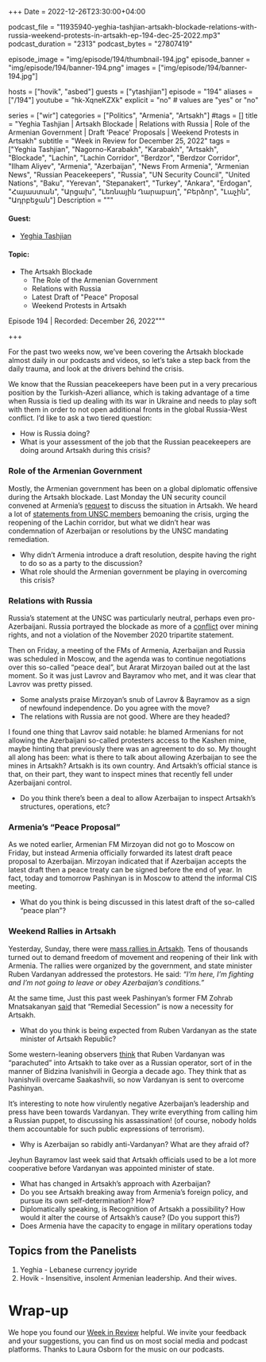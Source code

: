 +++
Date = 2022-12-26T23:30:00+04:00

podcast_file = "11935940-yeghia-tashjian-artsakh-blockade-relations-with-russia-weekend-protests-in-artsakh-ep-194-dec-25-2022.mp3"
podcast_duration = "2313"
podcast_bytes = "27807419"

episode_image = "img/episode/194/thumbnail-194.jpg"
episode_banner = "img/episode/194/banner-194.png"
images = ["img/episode/194/banner-194.jpg"]

hosts = ["hovik", "asbed"]
guests = ["ytashjian"]
episode = "194"
aliases = ["/194"]
youtube = "hk-XqneKZXk"
explicit = "no" # values are "yes" or "no"

series = ["wir"]
categories = ["Politics", "Armenia", "Artsakh"]
#tags = []
title = "Yeghia Tashjian | Artsakh Blockade | Relations with Russia | Role of the Armenian Government | Draft 'Peace' Proposals | Weekend Protests in Artsakh"
subtitle = "Week in Review for December 25, 2022"
tags = ["Yeghia Tashjian", "Nagorno-Karabakh", "Karabakh", "Artsakh", "Blockade", "Lachin", "Lachin Corridor", "Berdzor", "Berdzor Corridor", "Ilham Aliyev", "Armenia", "Azerbaijan", "News From Armenia", "Armenian News", "Russian Peacekeepers", "Russia", "UN Security Council", "United Nations", "Baku", "Yerevan", "Stepanakert", "Turkey", "Ankara", "Erdogan", "Հայաստան", "Արցախ", "Լեռնային Ղարաբաղ", "Բերձոր", "Լաչին", "Ադրբեջան"]
Description = """

#### Guest:
* [Yeghia Tashjian](/guest/ytashjian)

#### Topic:
* The Artsakh Blockade
    * The Role of the Armenian Government
    * Relations with Russia
    * Latest Draft of "Peace" Proposal
    * Weekend Protests in Artsakh

Episode 194 | Recorded: December 26, 2022"""

+++

For the past two weeks now, we’ve been covering the Artsakh blockade almost daily in our podcasts and videos, so let’s take a step back from the daily trauma, and look at the drivers behind the crisis.

We know that the Russian peacekeepers have been put in a very precarious position by the Turkish-Azeri alliance, which is taking advantage of a time when Russia is tied up dealing with its war in Ukraine and needs to play soft with them in order to not open additional fronts in the global Russia-West conflict. I’d like to ask a two tiered question:

* How is Russia doing?
* What is your assessment of the job that the Russian peacekeepers are doing around Artsakh during this crisis?


### Role of the Armenian Government

Mostly, the Armenian government has been on a global diplomatic offensive during the Artsakh blockade. Last Monday the UN security council convened at Armenia’s [request](https://documents-dds-ny.un.org/doc/UNDOC/GEN/N22/589/61/PDF/N2258961.pdf?OpenElement) to discuss the situation in Artsakh. We heard a lot of [statements from UNSC members](https://asbarez.com/what-un-security-council-members-said-about-lachin-blockade/) bemoaning the crisis, urging the reopening of the Lachin corridor, but what we didn’t hear was condemnation of Azerbaijan or resolutions by the UNSC mandating remediation.

* Why didn’t Armenia introduce a draft resolution, despite having the right to do so as a party to the discussion?
* What role should the Armenian government be playing in overcoming this crisis?


### Relations with Russia

Russia’s statement at the UNSC was particularly neutral, perhaps even pro-Azerbaijani. Russia portrayed the blockade as more of a [conflict](https://www.panorama.am/en/news/2022/12/21/Armenian-speaker-Russia/2772556) over mining rights, and not a violation of the November 2020 tripartite statement.

Then on Friday, a meeting of the FMs of Armenia, Azerbaijan and Russia was scheduled in Moscow, and the agenda was to continue negotiations over this so-called “peace deal”, but Ararat Mirzoyan bailed out at the last moment. So it was just Lavrov and Bayramov who met, and it was clear that Lavrov was pretty pissed.

* Some analysts praise Mirzoyan’s snub of Lavrov & Bayramov as a sign of newfound independence. Do you agree with the move?
* The relations with Russia are not good. Where are they headed?


I found one thing that Lavrov said notable: he blamed Armenians for not allowing the Azerbaijani so-called protesters access to the Kashen mine, maybe hinting that previously there was an agreement to do so. My thought all along has been: what is there to talk about allowing Azerbaijan to see the mines in Artsakh? Artsakh is its own country. And Artsakh’s official stance is that, on their part, they want to inspect mines that recently fell under Azerbaijani control.

* Do you think there’s been a deal to allow Azerbaijan to inspect Artsakh’s structures, operations, etc?


### Armenia’s “Peace Proposal”

As we noted earlier, Armenian FM Mirzoyan did not go to Moscow on Friday, but instead Armenia officially forwarded its latest draft peace proposal to Azerbaijan. Mirzoyan indicated that if Azerbaijan accepts the latest draft then a peace treaty can be signed before the end of year. In fact, today and tomorrow Pashinyan is in Moscow to attend the informal CIS meeting.

* What do you think is being discussed in this latest draft of the so-called “peace plan”?


### Weekend Rallies in Artsakh

Yesterday, Sunday, there were [mass rallies in Artsakh](https://www.azatutyun.am/a/32192899.html). Tens of thousands turned out to demand freedom of movement and reopening of their link with Armenia. The rallies were organized by the government, and state minister Ruben Vardanyan addressed the protestors. He said: _“I’m here, I’m fighting and I’m not going to leave or obey Azerbaijan’s conditions.”_

At the same time, Just this past week Pashinyan’s former FM Zohrab Mnatsakanyan [said](https://armenpress.am/eng/news/1099748.html) that “Remedial Secession” is now a necessity for Artsakh.

* What do you think is being expected from Ruben Vardanyan as the state minister of Artsakh Republic?

Some western-leaning observers [think](https://www.geopoliticalmonitor.com/the-kremlins-unorthodox-sway-over-south-caucasus-politics/) that Ruben Vardanyan was “parachuted” into Artsakh to take over as a Russian operator, sort of in the manner of Bidzina Ivanishvili in Georgia a decade ago. They think that as Ivanishvili overcame Saakashvili, so now Vardanyan is sent to overcome Pashinyan.

It’s interesting to note how virulently negative Azerbaijan’s leadership and press have been towards Vardanyan. They write everything from calling him a Russian puppet, to discussing his assassination! (of course, nobody holds them accountable for such public expressions of terrorism).

* Why is Azerbaijan so rabidly anti-Vardanyan? What are they afraid of?

Jeyhun Bayramov last week said that Artsakh officials used to be a lot more cooperative before Vardanyan was appointed minister of state.

* What has changed in Artsakh’s approach with Azerbaijan?
* Do you see Artsakh breaking away from Armenia’s foreign policy, and pursue its own self-determination? How?
* Diplomatically speaking, is Recognition of Artsakh a possibility? How would it alter the course of Artsakh’s cause? (Do you support this?)
* Does Armenia have the capacity to engage in military operations today


## Topics from the Panelists

1. Yeghia - Lebanese currency joyride
2. Hovik - Insensitive, insolent Armenian leadership. And their wives.


# Wrap-up

We hope you found our [Week in Review](/series/wir) helpful. We invite your feedback and your suggestions, you can find us on most social media and podcast platforms. Thanks to Laura Osborn for the music on our podcasts.
